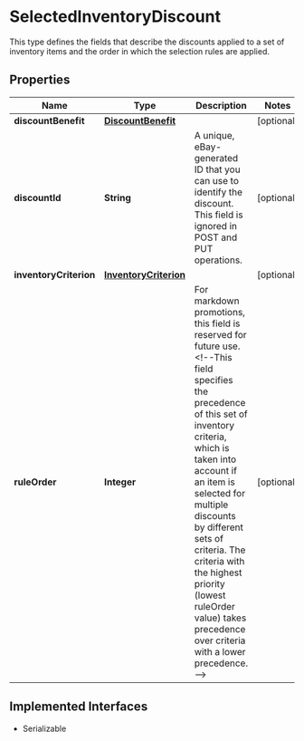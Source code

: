 

# SelectedInventoryDiscount

This type defines the fields that describe the discounts applied to a set of inventory items and the order in which the selection rules are applied.
## Properties

Name | Type | Description | Notes
------------ | ------------- | ------------- | -------------
**discountBenefit** | [**DiscountBenefit**](DiscountBenefit.md) |  |  [optional]
**discountId** | **String** | A unique, eBay-generated ID that you can use to identify the discount. This field is ignored in POST and PUT operations. |  [optional]
**inventoryCriterion** | [**InventoryCriterion**](InventoryCriterion.md) |  |  [optional]
**ruleOrder** | **Integer** | For markdown promotions, this field is reserved for future use. &lt;!--This field specifies the precedence of this set of inventory criteria, which is taken into account if an item is selected for multiple discounts by different sets of criteria. The criteria with the highest priority (lowest ruleOrder value) takes precedence over criteria with a lower precedence.--&gt; |  [optional]


## Implemented Interfaces

* Serializable


